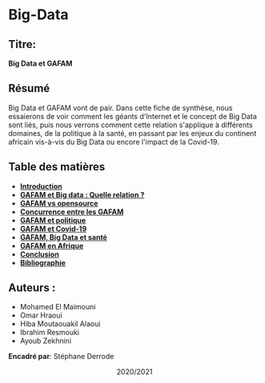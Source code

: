 # Big-Data

## Titre: 
**Big Data et GAFAM**

## Résumé

Big Data et GAFAM vont de pair. Dans cette fiche de synthèse, nous essaierons de voir comment les géants d'Internet et le concept de Big Data sont liés, puis nous verrons comment cette relation s'applique à différents domaines, de la politique à la santé, en passant par les enjeux du continent africain vis-à-vis du Big Data ou encore l'impact de la Covid-19.

## Table des matières ##

- **[Introduction](Introduction.md)**
- **[GAFAM et Big data : Quelle relation ?](bigdata.md)**
- **[GAFAM vs opensource](opensource.md)**
- **[Concurrence entre les GAFAM](concurrence.md)**
- **[GAFAM et politique](politique.md)**
- **[GAFAM et Covid-19](GAFAM%20Vs%20Covid-19.md)**
- **[GAFAM, Big Data et santé](sante.md)**
- **[GAFAM en Afrique](GAFAM-Afrique.md)**
- **[Conclusion](Conclusion.md)**
- **[Bibliographie](Bibliographie.md)**



## Auteurs : 
- Mohamed El Maimouni
- Omar Hraoui
- Hiba Moutaouakil Alaoui
- Ibrahim Resmouki
- Ayoub Zekhnini

**Encadré par**: Stéphane Derrode

<p align="center">
    2020/2021
</p>